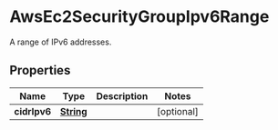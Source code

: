 

# AwsEc2SecurityGroupIpv6Range

A range of IPv6 addresses.

## Properties

| Name | Type | Description | Notes |
|------------ | ------------- | ------------- | -------------|
|**cidrIpv6** | [**String**](String.md) |  |  [optional] |



